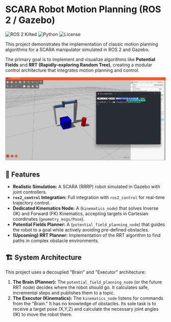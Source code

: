 # SCARA Robot Motion Planning (ROS 2 / Gazebo)

![ROS 2 Kilted](https://img.shields.io/badge/ROS%202-Kilted-red?style=for-the-badge&logo=ROS)
![Python](https://img.shields.io/badge/Python-3.12.3-red?style=for-the-badge&logo=Python)
![License](https://img.shields.io/badge/License-MIT%202.0-red?style=for-the-badge)

This project demonstrates the implementation of classic motion planning algorithms for a SCARA manipulator simulated in ROS 2 and Gazebo.

The primary goal is to implement and visualize algorithms like **Potential Fields** and **RRT (Rapidly-exploring Random Tree)**, creating a modular control architecture that integrates motion planning and control.


![See the robot in action!](assets/potField.gif)


## 🚀 Features

* **Realistic Simulation:** A SCARA (RRRP) robot simulated in Gazebo with joint controllers.
* **`ros2_control` Integration:** Full integration with `ros2_control` for real-time trajectory control.
* **Dedicated Kinematics Node:** A (`kinematics_node`) that solves Inverse (IK) and Forward (FK) Kinematics, accepting targets in Cartesian coordinates (`geometry_msgs/Pose`).
* **Potential Fields Planner:** A (`potential_field_planning_node`) that guides the robot to a goal while actively avoiding pre-defined obstacles.
* **(Upcoming) RRT Planner:** Implementation of the RRT algorithm to find paths in complex obstacle environments.

## 🏗️ System Architecture

This project uses a decoupled "Brain" and "Executor" architecture:

1.  **The Brain (Planner):**
    The `potential_field_planning_node` (or the future RRT node) decides where the robot *should* go. It calculates safe, incremental steps and publishes them to a topic.
2.  **The Executor (Kinematics):**
    The `kinematics_node` listens for commands from the "Brain." It has no knowledge of obstacles. Its sole task is to receive a target pose (X,Y,Z) and calculate the necessary joint angles (IK) to move the robot there.

